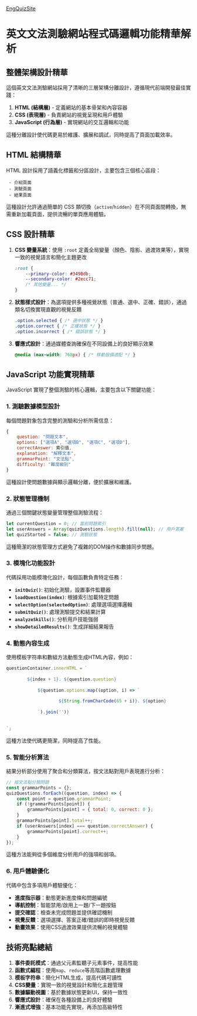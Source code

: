 <a href="https://alfo0924.github.io/engQuizSite/">EngQuizSite </a>

# 英文文法測驗網站程式碼邏輯功能精華解析

## 整體架構設計精華

這個英文文法測驗網站採用了清晰的三層架構分離設計，遵循現代前端開發最佳實踐：

1. **HTML (結構層)** - 定義網站的基本骨架和內容容器
2. **CSS (表現層)** - 負責網站的視覺呈現和用戶體驗
3. **JavaScript (行為層)** - 實現網站的交互邏輯和功能

這種分離設計使代碼更易於維護、擴展和調試，同時提高了頁面加載效率。

## HTML 結構精華

HTML 設計採用了語義化標籤和分區設計，主要包含三個核心區段：

```
 - 介紹頁面
 - 測驗頁面
 - 結果頁面
```

這種設計允許通過簡單的 CSS 類切換（`active`/`hidden`）在不同頁面間轉換，無需重新加載頁面，提供流暢的單頁應用體驗。

## CSS 設計精華

1. **CSS 變量系統**：使用 `:root` 定義全局變量（顏色、陰影、過渡效果等），實現一致的視覺語言和簡化主題更改
   ```css
   :root {
       --primary-color: #3498db;
       --secondary-color: #2ecc71;
       /* 其他變量... */
   }
   ```

2. **狀態樣式設計**：為選項提供多種視覺狀態（普通、選中、正確、錯誤），通過類名切換實現直觀的視覺反饋
   ```css
   .option.selected { /* 選中狀態 */ }
   .option.correct { /* 正確狀態 */ }
   .option.incorrect { /* 錯誤狀態 */ }
   ```

3. **響應式設計**：通過媒體查詢確保在不同設備上的良好顯示效果
   ```css
   @media (max-width: 768px) { /* 移動設備適配 */ }
   ```

## JavaScript 功能實現精華

JavaScript 實現了整個測驗的核心邏輯，主要包含以下關鍵功能：

### 1. 測驗數據模型設計

每個問題對象包含完整的測驗和分析所需信息：
```javascript
{
    question: "問題文本",
    options: ["選項A", "選項B", "選項C", "選項D"],
    correctAnswer: 索引值,
    explanation: "解釋文本",
    grammarPoint: "文法點",
    difficulty: "難度級別"
}
```
這種設計使問題數據與顯示邏輯分離，便於擴展和維護。

### 2. 狀態管理機制

通過三個關鍵狀態變量管理整個測驗流程：
```javascript
let currentQuestion = 0; // 當前問題索引
let userAnswers = Array(quizQuestions.length).fill(null); // 用戶答案
let quizStarted = false; // 測驗狀態
```
這種簡潔的狀態管理方式避免了複雜的DOM操作和數據同步問題。

### 3. 模塊化功能設計

代碼採用功能模塊化設計，每個函數負責特定任務：

- **`initQuiz()`**: 初始化測驗，設置事件監聽器
- **`loadQuestion(index)`**: 根據索引加載特定問題
- **`selectOption(selectedOption)`**: 處理選項選擇邏輯
- **`submitQuiz()`**: 處理測驗提交和結果計算
- **`analyzeSkills()`**: 分析用戶技能強弱
- **`showDetailedResults()`**: 生成詳細結果報告

### 4. 動態內容生成

使用模板字符串和數組方法動態生成HTML內容，例如：
```javascript
questionContainer.innerHTML = `
    
        ${index + 1}. ${question.question}
        
            ${question.options.map((option, i) => `
                
                    ${String.fromCharCode(65 + i)}. ${option}
                
            `).join('')}
        
    
`;
```
這種方法使代碼更簡潔，同時提高了性能。

### 5. 智能分析算法

結果分析部分使用了聚合和分類算法，按文法點對用戶表現進行分析：
```javascript
// 按文法點分類問題
const grammarPoints = {};
quizQuestions.forEach((question, index) => {
    const point = question.grammarPoint;
    if (!grammarPoints[point]) {
        grammarPoints[point] = { total: 0, correct: 0 };
    }
    grammarPoints[point].total++;
    if (userAnswers[index] === question.correctAnswer) {
        grammarPoints[point].correct++;
    }
});
```
這種方法能夠從多個維度分析用戶的強項和弱項。

### 6. 用戶體驗優化

代碼中包含多項用戶體驗優化：

- **進度指示器**：動態更新進度條和問題編號
- **導航控制**：智能禁用/啟用上一題/下一題按鈕
- **提交確認**：檢查未完成問題並提供確認機制
- **視覺反饋**：選項選擇、答案正確/錯誤的即時視覺反饋
- **動畫效果**：使用CSS過渡效果提供流暢的視覺體驗

## 技術亮點總結

1. **事件委託模式**：通過父元素監聽子元素事件，提高性能
2. **函數式編程**：使用`map`、`reduce`等高階函數處理數據
3. **模板字符串**：簡化HTML生成，提高代碼可讀性
4. **CSS變量**：實現一致的視覺設計和簡化主題管理
5. **數據驅動視圖**：基於數據狀態更新UI，保持一致性
6. **響應式設計**：確保在各種設備上的良好體驗
7. **漸進式增強**：基本功能先實現，再添加高級特性

